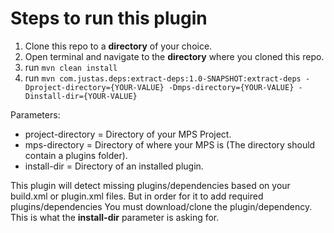 # Steps to run this plugin
1. Clone this repo to a **directory** of your choice.
2. Open terminal and navigate to the **directory** where you cloned this repo.
3. run `mvn clean install`
4. run `mvn com.justas.deps:extract-deps:1.0-SNAPSHOT:extract-deps -Dproject-directory={YOUR-VALUE} -Dmps-directory={YOUR-VALUE} -Dinstall-dir={YOUR-VALUE}`

Parameters:
- project-directory = Directory of your MPS Project.
- mps-directory = Directory of where your MPS is (The directory should contain a plugins folder).
- install-dir = Directory of an installed plugin.

This plugin will detect missing plugins/dependencies based on your build.xml or plugin.xml files. But in order for it to add required plugins/dependencies
You must download/clone the plugin/dependency. This is what the **install-dir** parameter is asking for.
